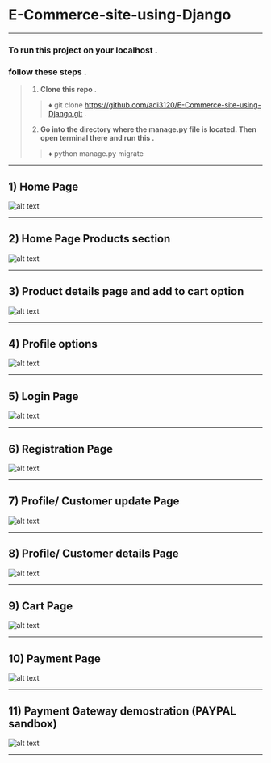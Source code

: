 # E-Commerce-site-using-Django
***
### To run this project on your localhost .
### follow these steps . 

> 1) **Clone this repo** .
>> ♦ git clone https://github.com/adi3120/E-Commerce-site-using-Django.git .
> 2) **Go into the directory where the manage.py file is located. Then open terminal there and run this .**
>> ♦ python manage.py migrate 
***


## 1) Home Page
![alt text](https://github.com/adi3120/E-Commerce-site-using-Django/blob/master/githubimages/1.png)
***

## 2) Home Page Products section
![alt text](https://github.com/adi3120/E-Commerce-site-using-Django/blob/master/githubimages/2.gif)
***

## 3) Product details page and add to cart option
![alt text](https://github.com/adi3120/E-Commerce-site-using-Django/blob/master/githubimages/3.png)
***

## 4) Profile options
![alt text](https://github.com/adi3120/E-Commerce-site-using-Django/blob/master/githubimages/4.png)
***

## 5) Login Page
![alt text](https://github.com/adi3120/E-Commerce-site-using-Django/blob/master/githubimages/5.png)
***

## 6) Registration Page
![alt text](https://github.com/adi3120/E-Commerce-site-using-Django/blob/master/githubimages/6.png)
***

## 7) Profile/ Customer update Page
![alt text](https://github.com/adi3120/E-Commerce-site-using-Django/blob/master/githubimages/7.png)
***

## 8) Profile/ Customer details Page
![alt text](https://github.com/adi3120/E-Commerce-site-using-Django/blob/master/githubimages/8.png)
***

## 9) Cart Page
![alt text](https://github.com/adi3120/E-Commerce-site-using-Django/blob/master/githubimages/9.png)
***

## 10) Payment Page
![alt text](https://github.com/adi3120/E-Commerce-site-using-Django/blob/master/githubimages/10.png)
***

## 11) Payment Gateway demostration (PAYPAL sandbox)
![alt text](https://github.com/adi3120/E-Commerce-site-using-Django/blob/master/githubimages/11.png)
***

